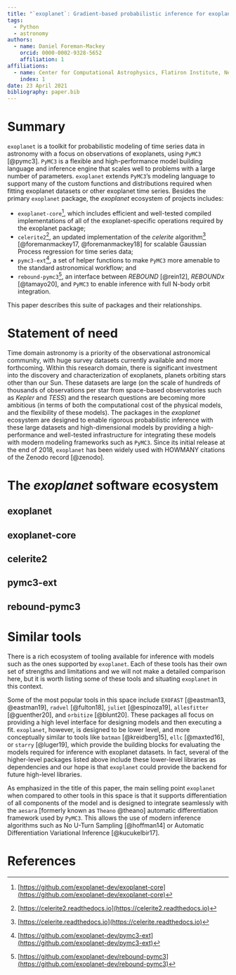 ```yaml
---
title: "`exoplanet`: Gradient-based probabilistic inference for exoplanet data & other astronomical time series"
tags:
  - Python
  - astronomy
authors:
  - name: Daniel Foreman-Mackey
    orcid: 0000-0002-9328-5652
    affiliation: 1
affiliations:
  - name: Center for Computational Astrophysics, Flatiron Institute, New York, NY
    index: 1
date: 23 April 2021
bibliography: paper.bib
---
```


# Summary

`exoplanet` is a toolkit for probabilistic modeling of time series data in
astronomy with a focus on observations of exoplanets, using `PyMC3` [@pymc3].
`PyMC3` is a flexible and high-performance model building language and inference
engine that scales well to problems with a large number of parameters.
`exoplanet` extends `PyMC3`’s modeling language to support many of the custom
functions and distributions required when fitting exoplanet datasets or other
exoplanet time series. Besides the primary `exoplanet` package, the _exoplanet_
ecosystem of projects includes:

- `exoplanet-core`[^exoplanet-core], which includes efficient and well-tested
  compiled implementations of all of the exoplanet-specific operations required
  by the exoplanet package;
- `celerite2`[^celerite2], an updated implementation of the _celerite_
  algorithm[^celerite] [@foremanmackey17, @foremanmackey18] for scalable
  Gaussian Process regression for time series data;
- `pymc3-ext`[^pymc3-ext], a set of helper functions to make `PyMC3` more
  amenable to the standard astronomical workflow; and
- `rebound-pymc3`[^rebound-pymc3], an interface between _REBOUND_ [@rein12],
  _REBOUNDx_ [@tamayo20], and `PyMC3` to enable inference with full N-body orbit
  integration.

This paper describes this suite of packages and their relationships.

# Statement of need

Time domain astronomy is a priority of the observational astronomical community,
with huge survey datasets currently available and more forthcoming. Within this
research domain, there is significant investment into the discovery and
characterization of exoplanets, planets orbiting stars other than our Sun. These
datasets are large (on the scale of hundreds of thousands of observations per
star from space-based observatories such as _Kepler_ and _TESS_) and the
research questions are becoming more ambitious (in terms of both the
computational cost of the physical models, and the flexibility of these models).
The packages in the _exoplanet_ ecosystem are designed to enable rigorous
probabilistic inference with these large datasets and high-dimensional models by
providing a high-performance and well-tested infrastructure for integrating
these models with modern modeling frameworks such as `PyMC3`. Since its initial
release at the end of 2018, `exoplanet` has been widely used with HOWMANY
citations of the Zenodo record [@zenodo].

# The _exoplanet_ software ecosystem

## exoplanet

## exoplanet-core

## celerite2

## pymc3-ext

## rebound-pymc3

# Similar tools

There is a rich ecosystem of tooling available for inference with models such as
the ones supported by `exoplanet`. Each of these tools has their own set of
strengths and limitations and we will not make a detailed comparison here, but
it is worth listing some of these tools and situating `exoplanet` in this
context.

Some of the most popular tools in this space include `EXOFAST` [@eastman13,
@eastman19], `radvel` [@fulton18], `juliet` [@espinoza19], `allesfitter`
[@guenther20], and `orbitize` [@blunt20]. These packages all focus on providing
a high level interface for designing models and then executing a fit.
`exoplanet`, however, is designed to be lower level, and more conceptually
similar to tools like `batman` [@kreidberg15], `ellc` [@maxted16], or `starry`
[@luger19], which provide the building blocks for evaluating the models required
for inference with exoplanet datasets. In fact, several of the higher-level
packages listed above include these lower-level libraries as dependencies and
our hope is that `exoplanet` could provide the backend for future high-level
libraries.

As emphasized in the title of this paper, the main selling point `exoplanet`
when compared to other tools in this space is that it supports differentiation
of all components of the model and is designed to integrate seamlessly with the
`aesara` [formerly known as `Theano` @theano] automatic differentiation
framework used by `PyMC3`. This allows the use of modern inference algorithms
such as No U-Turn Sampling [@hoffman14] or Automatic Differentiation Variational
Inference [@kucukelbir17].

# References

[^exoplanet-core]: [https://github.com/exoplanet-dev/exoplanet-core](https://github.com/exoplanet-dev/exoplanet-core)
[^celerite2]: [https://celerite2.readthedocs.io](https://celerite2.readthedocs.io)
[^celerite]: [https://celerite.readthedocs.io](https://celerite.readthedocs.io)
[^pymc3-ext]: [https://github.com/exoplanet-dev/pymc3-ext](https://github.com/exoplanet-dev/pymc3-ext)
[^rebound-pymc3]: [https://github.com/exoplanet-dev/rebound-pymc3](https://github.com/exoplanet-dev/rebound-pymc3)
